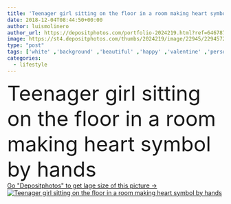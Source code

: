 ```yaml
---
title: 'Teenager girl sitting on the floor in a room making heart symbol by hands'
date: 2018-12-04T08:44:50+00:00
author: luismolinero
author_url: https://depositphotos.com/portfolio-2024219.html?ref=64678756
image: https://st4.depositphotos.com/thumbs/2024219/image/22945/229457246/api_thumb_450.jpg?forcejpeg=true
type: "post"
tags: ['white' ,'background' ,'beautiful' ,'happy' ,'valentine' ,'person' ,'sign' ,'love' ,'romance' ,'girl' ,'female' ,'young' ,'people' ,'women' ,'beauty' ,'happiness' ,'portrait' ,'cute' ,'caucasian' ,'smile' ,'healthy' ,'sweet' ,'teenager' ,'face' ,'sit' ,'hand' ,'symbol' ,'pink' ,'expression' ,'pretty' ,'concept' ,'wall' ,'interior' ,'indoor' ,'heart' ,'romantic' ,'woman' ,'lifestyle' ,'room' ,'brick' ,'floor' ,'attractive' ,'casual' ,'teen' ,'positive' ,'seat' ,'laugh' ,'making' ,'gesture' ,'passion' ]
categories: 
  - lifestyle
---
```

<div aling="center">
            <font size="60"> Teenager girl sitting on the floor in a room making heart symbol by hands</font>   
</div>
<div>
    <a href='https://st4.depositphotos.com/thumbs/2024219/image/22945/229457246/api_thumb_450.jpg?forcejpeg=true?ref=64678756' target=_blank > Go "Depositphotos" to get lage size of this picture ->
        <img href='https://st4.depositphotos.com/thumbs/2024219/image/22945/229457246/api_thumb_450.jpg?forcejpeg=true?ref=64678756' src='https://st4.depositphotos.com/2024219/22945/i/950/depositphotos_229457246-stock-photo-teenager-girl-sitting-floor-room.jpg?forcejpeg=true' alt='Teenager girl sitting on the floor in a room making heart symbol by hands' >
    </a>
</div>
